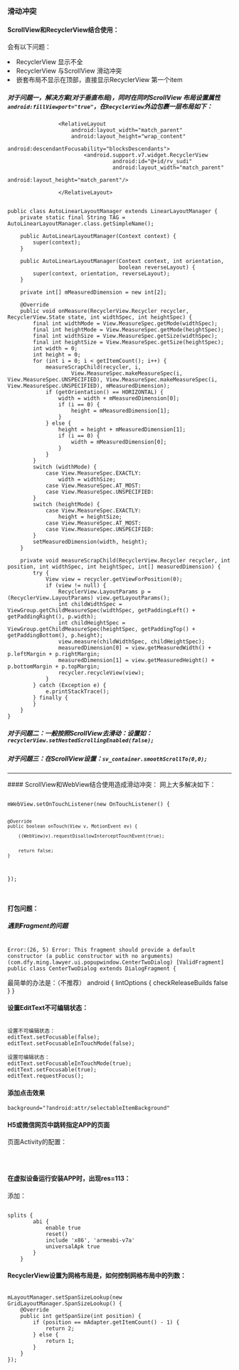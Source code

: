 ### 滑动冲突

#### ScrollView和RecyclerView结合使用：
会有以下问题：
<li>RecyclerView 显示不全</li>
<li>RecyclerView 与ScrollView 滑动冲突</li>
<li>嵌套布局不显示在顶部，直接显示RecyclerView 第一个item</li>

##### 对于问题一，解决方案(对于垂直布局)，同时在同时ScrollView 布局设置属性<code>android:fillViewport="true"</code>，在<code>RecyclerView</code>外边包裹一层布局如下：

					<RelativeLayout
                        android:layout_width="match_parent"
                        android:layout_height="wrap_content"
                       	android:descendantFocusability="blocksDescendants">
							<android.support.v7.widget.RecyclerView
                           			 android:id="@+id/rv_sudi"
                           			 android:layout_width="match_parent"
                           			 android:layout_height="match_parent"/>

					</RelativeLayout>

<pre><code>
public class AutoLinearLayoutManager extends LinearLayoutManager {
    private static final String TAG = AutoLinearLayoutManager.class.getSimpleName();

    public AutoLinearLayoutManager(Context context) {
        super(context);
    }

    public AutoLinearLayoutManager(Context context, int orientation,
                                   boolean reverseLayout) {
        super(context, orientation, reverseLayout);
    }

    private int[] mMeasuredDimension = new int[2];

    @Override
    public void onMeasure(RecyclerView.Recycler recycler, RecyclerView.State state, int widthSpec, int heightSpec) {
        final int widthMode = View.MeasureSpec.getMode(widthSpec);
        final int heightMode = View.MeasureSpec.getMode(heightSpec);
        final int widthSize = View.MeasureSpec.getSize(widthSpec);
        final int heightSize = View.MeasureSpec.getSize(heightSpec);
        int width = 0;
        int height = 0;
        for (int i = 0; i < getItemCount(); i++) {
            measureScrapChild(recycler, i,
                    View.MeasureSpec.makeMeasureSpec(i, View.MeasureSpec.UNSPECIFIED), View.MeasureSpec.makeMeasureSpec(i, View.MeasureSpec.UNSPECIFIED), mMeasuredDimension);
            if (getOrientation() == HORIZONTAL) {
                width = width + mMeasuredDimension[0];
                if (i == 0) {
                    height = mMeasuredDimension[1];
                }
            } else {
                height = height + mMeasuredDimension[1];
                if (i == 0) {
                    width = mMeasuredDimension[0];
                }
            }
        }
        switch (widthMode) {
            case View.MeasureSpec.EXACTLY:
                width = widthSize;
            case View.MeasureSpec.AT_MOST:
            case View.MeasureSpec.UNSPECIFIED:
        }
        switch (heightMode) {
            case View.MeasureSpec.EXACTLY:
                height = heightSize;
            case View.MeasureSpec.AT_MOST:
            case View.MeasureSpec.UNSPECIFIED:
        }
        setMeasuredDimension(width, height);
    }

    private void measureScrapChild(RecyclerView.Recycler recycler, int position, int widthSpec, int heightSpec, int[] measuredDimension) {
        try {
            View view = recycler.getViewForPosition(0);
            if (view != null) {
                RecyclerView.LayoutParams p = (RecyclerView.LayoutParams) view.getLayoutParams();
                int childWidthSpec = ViewGroup.getChildMeasureSpec(widthSpec, getPaddingLeft() + getPaddingRight(), p.width);
                int childHeightSpec = ViewGroup.getChildMeasureSpec(heightSpec, getPaddingTop() + getPaddingBottom(), p.height);
                view.measure(childWidthSpec, childHeightSpec);
                measuredDimension[0] = view.getMeasuredWidth() + p.leftMargin + p.rightMargin;
                measuredDimension[1] = view.getMeasuredHeight() + p.bottomMargin + p.topMargin;
                recycler.recycleView(view);
            }
        } catch (Exception e) {
            e.printStackTrace();
        } finally {
        }
    }
}
</code></pre>

##### 对于问题二：一般按照ScrollView去滑动：设置如：<code>recyclerView.setNestedScrollingEnabled(false);</code>
##### 对于问题三：在ScrollView设置：<code>sv_container.smoothScrollTo(0,0);</code>

<hr/>
#### ScrollView和WebView结合使用造成滑动冲突：
网上大多解决如下：
<pre><code>
mWebView.setOnTouchListener(new OnTouchListener() {  
      
    @Override  
    public boolean onTouch(View v, MotionEvent ev) {  
  
        ((WebView)v).requestDisallowInterceptTouchEvent(true);  
          
  
        return false;  
    }  
});  
</code></pre>

#### 打包问题：
##### 遇到Fragment的问题
<pre><code>
Error:(26, 5) Error: This fragment should provide a default constructor (a public constructor with no arguments) (com.dfy.ming.lawyer.ui.popupwindow.CenterTwoDialog) [ValidFragment]
public class CenterTwoDialog extends DialogFragment {
</code></pre>
最简单的办法是：（不推荐）
android {
    lintOptions {
        checkReleaseBuilds false
    }
}

#### 设置EditText不可编辑状态：
<pre><code>
设置不可编辑状态：
editText.setFocusable(false);
editText.setFocusableInTouchMode(false);

设置可编辑状态：
editText.setFocusableInTouchMode(true);
editText.setFocusable(true);
editText.requestFocus();
</code></pre>

#### 添加点击效果

<code>background="?android:attr/selectableItemBackground"</code>


#### H5或微信网页中跳转指定APP的页面

页面Activity的配置：
<pre><code>

</code></pre>

#### 在虚拟设备运行安装APP时，出现res=113：
添加：
<pre><code>
splits {
        abi {
            enable true
            reset()
            include 'x86', 'armeabi-v7a'
            universalApk true
        }
    }
</code></pre>

#### RecyclerView设置为网格布局是，如何控制网格布局中的列数：
<pre><code>
mLayoutManager.setSpanSizeLookup(new GridLayoutManager.SpanSizeLookup() {
    @Override
    public int getSpanSize(int position) {
        if (position == mAdapter.getItemCount() - 1) {
            return 2;
        } else {
            return 1;
        }
    }
});
</code></pre>



